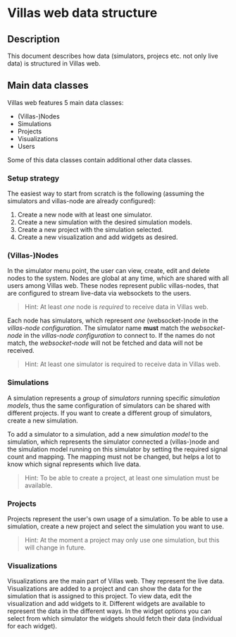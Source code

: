 # Villas web data structure

## Description

This document describes how data (simulators, projecs etc. not only live data) is structured in Villas web.

## Main data classes

Villas web features 5 main data classes:

 - (Villas-)Nodes
 - Simulations
 - Projects
 - Visualizations
 - Users

Some of this data classes contain additional other data classes.

### Setup strategy

The easiest way to start from scratch is the following (assuming the simulators and villas-node are already configured):

1. Create a new node with at least one simulator.
2. Create a new simulation with the desired simulation models.
3. Create a new project with the simulation selected.
4. Create a new visualization and add widgets as desired.

### (Villas-)Nodes

In the simulator menu point, the user can view, create, edit and delete nodes to the system. Nodes are global at any time, which are shared with all users among Villas web. These nodes represent public villas-nodes, that are configured to stream live-data via websockets to the users. 

> Hint: At least *one* node is *required* to receive data in Villas web. 

Each node has simulators, which represent *one* (websocket-)node in the *villas-node configuration*. The simulator name **must** match the *websocket-node* in the *villas-node configuration* to connect to. If the names do not match, the *websocket-node* will not be fetched and data will not be received.

> Hint: At least one simulator is required to receive data in Villas web.

### Simulations

A simulation represents a *group* of *simulators* running specific *simulation models*, thus the same configuration of simulators can be shared with different projects. If you want to create a different group of simulators, create a new simulation.

To add a simulator to a simulation, add a new *simulation model* to the simulation, which represents the simulator connected a (villas-)node and the simulation model running on this simulator by setting the required signal count and mapping. The mapping must not be changed, but helps a lot to know which signal represents which live data.

> Hint: To be able to create a project, at least one simulation must be available.

### Projects

Projects represent the user's own usage of a simulation. To be able to use a simulation, create a new project and select the simulation you want to use.

> Hint: At the moment a project may only use one simulation, but this will change in future.

### Visualizations

Visualizations are the main part of Villas web. They represent the live data. Visualizations are added to a project and can show the data for the simulation that is assigned to this project. To view data, edit the visualization and add widgets to it. Different widgets are available to represent the data in the different ways. In the widget options you can select from which simulator the widgets should fetch their data (individual for each widget).